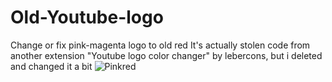 # Old-Youtube-logo
Change or fix pink-magenta logo to old red
It's actually stolen code from another extension "Youtube logo color changer" by lebercons, but i deleted and changed it a bit
![Pinkred](https://github.com/user-attachments/assets/b17892ce-8ae4-4a80-b45e-162bcacd0595)
